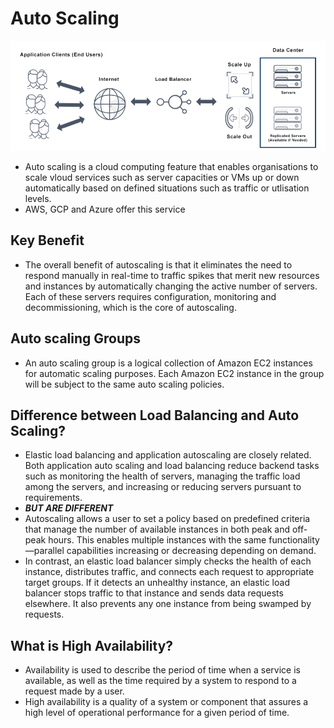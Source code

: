 # Auto Scaling

![](img/autoscaling.PNG)

- Auto scaling is a cloud computing feature that enables organisations to scale vloud services such as server capacities or VMs up or down automatically based on defined situations such as traffic or utlisation levels. 
- AWS, GCP and Azure offer this service

## Key Benefit
- The overall benefit of autoscaling is that it eliminates the need to respond manually in real-time to traffic spikes that merit new resources and instances by automatically changing the active number of servers. Each of these servers requires configuration, monitoring and decommissioning, which is the core of autoscaling.

## Auto scaling Groups
- An auto scaling group is a logical collection of Amazon EC2 instances for automatic scaling purposes. Each Amazon EC2 instance in the group will be subject to the same auto scaling policies.

## Difference between Load Balancing and Auto Scaling?
- Elastic load balancing and application autoscaling are closely related. Both application auto scaling and load balancing reduce backend tasks such as monitoring the health of servers, managing the traffic load among the servers, and increasing or reducing servers pursuant to requirements.
- ***BUT ARE DIFFERENT***
- Autoscaling allows a user to set a policy based on predefined criteria that manage the number of available instances in both peak and off-peak hours. This enables multiple instances with the same functionality—parallel capabilities increasing or decreasing depending on demand.
- In contrast, an elastic load balancer simply checks the health of each instance, distributes traffic, and connects each request to appropriate target groups. If it detects an unhealthy instance, an elastic load balancer stops traffic to that instance and sends data requests elsewhere. It also prevents any one instance from being swamped by requests.

## What is High Availability?
- Availability is used to describe the period of time when a service is available, as well as the time required by a system to respond to a request made by a user. 
- High availability is a quality of a system or component that assures a high level of operational performance for a given period of time.